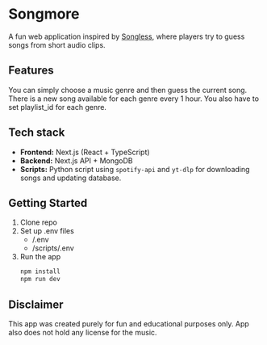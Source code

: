 # Songmore
A fun web application inspired by  [Songless](https://lessgames.com/songless), where players try to guess songs from short audio clips.

## Features
You can simply choose a music genre and then guess the current song. There is a new song available for each genre every 1 hour. You also have to set playlist_id for each genre.

## Tech stack

- **Frontend:** Next.js (React + TypeScript)
- **Backend:** Next.js API + MongoDB
- **Scripts:** Python script using `spotify-api` and `yt-dlp` for downloading songs and updating database.

## Getting Started
1. Clone repo
2. Set up .env files
    - /.env
    - /scripts/.env
3. Run the app
    ```bash
    npm install
    npm run dev

## Disclaimer
This app was created purely for fun and educational purposes only. App also does not hold any license for the music.
